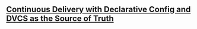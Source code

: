 ## [Continuous Delivery with Declarative Config and DVCS as the Source of Truth](https://www.getambassador.io/user-guide/cd-declarative-gitops)
